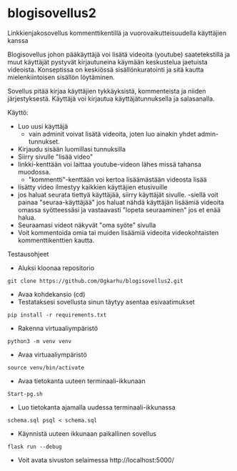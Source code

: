 # blogisovellus2
Linkkienjakosovellus kommenttikentillä ja vuorovaikutteisuudella käyttäjien kanssa 

Blogisovellus johon pääkäyttäjä voi lisätä  videoita (youtube) saatetekstillä ja muut käyttäjät pystyvät kirjautuneina käymään keskustelua jaetuista videoista. Konseptissa on keskiössä sisällönkuratointi ja sitä kautta mielenkiintoisen sisällön löytäminen.

Sovellus pitää kirjaa käyttäjien tykkäyksistä, kommenteista ja niiden järjestyksestä. Käyttäjä voi kirjautua käyttäjätunnuksella ja salasanalla.

Käyttö:
- Luo uusi käyttäjä
    - vain adminit voivat lisätä videoita, joten luo ainakin yhdet admin-tunnukset.
- Kirjaudu sisään luomillasi tunnuksilla
- Siirry sivulle "lisää video"
- linkki-kenttään voi laittaa youtube-videon lähes missä tahansa muodossa.
    - "kommentti"-kenttään voi kertoa lisäämästään videosta lisää
- lisätty video ilmestyy kaikkien käyttäjien etusivuille
- jos haluat seurata tiettyä käyttäjää, siirry käyttäjät sivulle.
    -siellä voit painaa "seuraa-käyttäjää" jos haluat nähdä käyttäjän lisäämiä videoita omassa syötteessäsi ja vastaavasti "lopeta seuraaminen" jos et enää halua.
- Seuraamasi videot näkyvät "oma syöte" sivulla
- Voit kommentoida omia tai muiden lisäämiä videoita videokohtaisten kommenttikenttien kautta.

Testausohjeet

- Aluksi kloonaa repositorio 
```
git clone https://github.com/Ogkarhu/blogisovellus2.git
```
- Avaa kohdekansio (cd)
- Testataksesi sovellusta sinun täytyy asentaa esivaatimukset 
```
pip install -r requirements.txt
```
- Rakenna virtuaaliympäristö 
```
python3 -m venv venv
```
- Avaa virtuaaliympäristö 
```
source venv/bin/activate
```
- Avaa tietokanta uuteen terminaali-ikkunaan 
```
Start-pg.sh
```
- Luo tietokanta ajamalla uudessa terminaali-ikkunassa 
```
schema.sql psql < schema.sql
```
- Käynnistä uuteen ikkunaan paikallinen sovellus 
```
flask run --debug
```
- Voit avata sivuston selaimessa http://localhost:5000/
